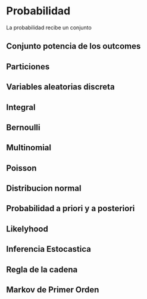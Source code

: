 # Probabilidad 
La probabilidad recibe un conjunto
## Conjunto potencia de los outcomes
## Particiones
## Variables aleatorias discreta
## Integral
## Bernoulli
## Multinomial
## Poisson
## Distribucion normal
## Probabilidad  a priori y a posteriori
## Likelyhood
## Inferencia Estocastica
## Regla de la cadena
## Markov de Primer Orden



